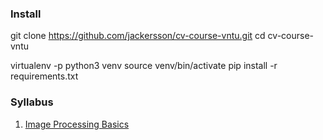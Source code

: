 ### Install
  git clone https://github.com/jackersson/cv-course-vntu.git
  cd cv-course-vntu
  
  virtualenv -p python3 venv 
  source venv/bin/activate
  pip install -r requirements.txt


### Syllabus

1. [Image Processing Basics](https://github.com/jackersson/cv-course-vntu/tree/master/image-processing-basics)
